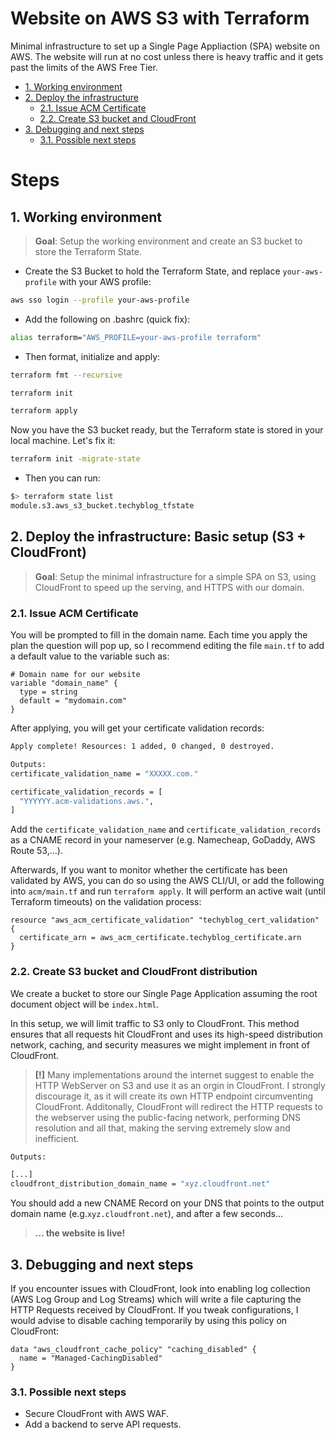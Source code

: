 # Website on AWS S3 with Terraform

Minimal infrastructure to set up a Single Page Appliaction (SPA) website on AWS. The website will run at no cost unless there is heavy traffic and it gets past the limits of the AWS Free Tier.

- [1. Working environment](#1-working-environment)
- [2. Deploy the infrastructure](#2-deploy-the-infrastructure-basic-setup-s3--cloudfront)
  - [2.1. Issue ACM Certificate](#21-issue-acm-certificate)
  - [2.2. Create S3 bucket and CloudFront](#22-create-s3-bucket-and-cloudfront-distribution)
- [3. Debugging and next steps](#31-possible-next-steps)
  - [3.1. Possible next steps](#31-possible-next-steps)

# Steps

## 1. Working environment

> **Goal**: Setup the working environment and create an S3 bucket to store the Terraform State.

- Create the S3 Bucket to hold the Terraform State, and replace `your-aws-profile` with your AWS profile:
```bash
aws sso login --profile your-aws-profile
```

- Add the following on .bashrc (quick fix):
```bash
alias terraform="AWS_PROFILE=your-aws-profile terraform"
```

- Then format, initialize and apply:
```bash
terraform fmt --recursive

terraform init

terraform apply
```

Now you have the S3 bucket ready, but the Terraform state is stored in your local machine. Let's fix it:

```bash
terraform init -migrate-state
```

- Then you can run:

```bash
$> terraform state list
module.s3.aws_s3_bucket.techyblog_tfstate
```


## 2. Deploy the infrastructure: Basic setup (S3 + CloudFront)
> **Goal**: Setup the minimal infrastructure for a simple SPA on S3, using CloudFront to speed up the serving, and HTTPS with our domain.


### 2.1. Issue ACM Certificate

You will be prompted to fill in the domain name. Each time you apply the plan the question will pop up, so I recommend editing the file `main.tf` to add a default value to the variable such as:

```hcl
# Domain name for our website
variable "domain_name" {
  type = string
  default = "mydomain.com"
}
```

After applying, you will get your certificate validation records:

```bash
Apply complete! Resources: 1 added, 0 changed, 0 destroyed.

Outputs:
certificate_validation_name = "XXXXX.com."

certificate_validation_records = [
  "YYYYYY.acm-validations.aws.",
]
```

Add the `certificate_validation_name` and `certificate_validation_records` as a CNAME record in your nameserver (e.g. Namecheap, GoDaddy, AWS Route 53,...).

Afterwards, If you want to monitor whether the certificate has been validated by AWS, you can do so using the AWS CLI/UI, or add the following into `acm/main.tf` and run `terraform apply`. It will perform an active wait (until Terraform timeouts) on the validation process:

```hcl
resource "aws_acm_certificate_validation" "techyblog_cert_validation" {
  certificate_arn = aws_acm_certificate.techyblog_certificate.arn
}
```

### 2.2. Create S3 bucket and CloudFront distribution

We create a bucket to store our Single Page Application assuming the root document object will be `index.html`.

In this setup, we will limit traffic to S3 only to CloudFront. This method ensures that all requests hit CloudFront and uses its high-speed distribution network, caching, and security measures we might implement in front of CloudFront.

> **[!]** Many implementations around the internet suggest to enable the HTTP WebServer on S3 and use it as an orgin in CloudFront. I strongly discourage it, as it will create its own HTTP endpoint circumventing CloudFront. Additonally, CloudFront will redirect the HTTP requests to the webserver using the public-facing network, performing DNS resolution and all that, making the serving extremely slow and inefficient.


```bash
Outputs:

[...]
cloudfront_distribution_domain_name = "xyz.cloudfront.net"
```

You should add a new CNAME Record on your DNS that points to the output domain name (e.g.`xyz.cloudfront.net`), and after a few seconds...

> **... the website is live!**

## 3. Debugging and next steps
If you encounter issues with CloudFront, look into enabling log collection (AWS Log Group and Log Streams) which will write a file capturing the HTTP Requests received by CloudFront. If you tweak configurations, I would advise to disable caching temporarily by using this policy on CloudFront:

```hcl
data "aws_cloudfront_cache_policy" "caching_disabled" {
  name = "Managed-CachingDisabled"
}
```



### 3.1. Possible next steps
- Secure CloudFront with AWS WAF.
- Add a backend to serve API requests.